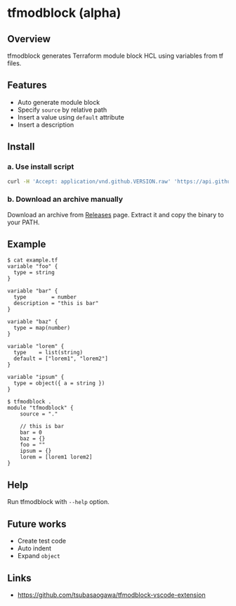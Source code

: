 # tfmodblock (alpha)

## Overview

tfmodblock generates Terraform module block HCL using variables from tf files.

## Features

- Auto generate module block
- Specify `source` by relative path
- Insert a value using `default` attribute
- Insert a description

## Install

### a. Use install script

```bash
curl -H 'Accept: application/vnd.github.VERSION.raw' 'https://api.github.com/repos/tsubasaogawa/tfmodblock/contents/install.sh?ref=main' | bash
```

### b. Download an archive manually

Download an archive from [Releases](https://github.com/tsubasaogawa/tfmodblock/releases/latest) page.
Extract it and copy the binary to your PATH.

## Example

```hcl
$ cat example.tf
variable "foo" {
  type = string
}

variable "bar" {
  type        = number
  description = "this is bar"
}

variable "baz" {
  type = map(number)
}

variable "lorem" {
  type    = list(string)
  default = ["lorem1", "lorem2"]
}

variable "ipsum" {
  type = object({ a = string })
}
```

```hcl
$ tfmodblock .
module "tfmodblock" {
    source = "."

    // this is bar
    bar = 0
    baz = {}
    foo = ""
    ipsum = {}
    lorem = [lorem1 lorem2]
}
```

## Help

Run tfmodblock with `--help` option.

## Future works

- Create test code
- Auto indent
- Expand `object`

## Links

- <https://github.com/tsubasaogawa/tfmodblock-vscode-extension>
